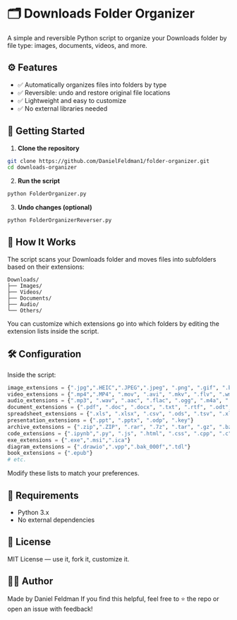 # 🗂️ Downloads Folder Organizer

A simple and reversible Python script to organize your Downloads folder by file type: images, documents, videos, and more.

## ⚙️ Features

- ✅ Automatically organizes files into folders by type  
- ✅ Reversible: undo and restore original file locations  
- ✅ Lightweight and easy to customize  
- ✅ No external libraries needed  

## 🚀 Getting Started

1. **Clone the repository**  
```bash
git clone https://github.com/DanielFeldman1/folder-organizer.git
cd downloads-organizer
```

2. **Run the script**  
```bash
python FolderOrganizer.py
```

3. **Undo changes (optional)**  
```bash
python FolderOrganizerReverser.py
```

## 🧠 How It Works

The script scans your Downloads folder and moves files into subfolders based on their extensions:

```
Downloads/
├── Images/
├── Videos/
├── Documents/
├── Audio/
└── Others/
```

You can customize which extensions go into which folders by editing the extension lists inside the script.

## 🛠 Configuration

Inside the script:

```python
image_extensions = {".jpg",".HEIC",".JPEG",".jpeg", ".png", ".gif", ".bmp", ".tiff", ".tif", ".webp", ".heic", ".raw", ".cr2", ".nef", ".orf", ".sr2"}
video_extensions = {".mp4",".MP4", ".mov", ".avi", ".mkv", ".flv", ".wmv", ".webm", ".mpeg", ".mpg", ".3gp", ".m4v"}
audio_extensions = {".mp3", ".wav", ".aac", ".flac", ".ogg", ".m4a", ".wma"}
document_extensions = {".pdf", ".doc", ".docx", ".txt", ".rtf", ".odt", ".tex", ".md",".pages"}
spreadsheet_extensions = {".xls", ".xlsx", ".csv", ".ods", ".tsv", ".xlsm"}
presentation_extensions = {".ppt", ".pptx", ".odp", ".key"}
archive_extensions = {".zip",".ZIP", ".rar", ".7z", ".tar", ".gz", ".bz2",".tgz"}
code_extensions = {".ipynb",".py", ".js", ".html", ".css", ".cpp", ".c", ".java", ".ts", ".json", ".xml", ".sh"}
exe_extensions = {".exe",".msi",".ica"}
diagram_extensions = {".drawio",".vpp",".bak_000f",".tdl"}
book_extensions = {".epub"}
# etc.
```

Modify these lists to match your preferences.

## 🐍 Requirements

- Python 3.x  
- No external dependencies

## 📄 License

MIT License — use it, fork it, customize it.

## 🙋‍♂️ Author

Made by Daniel Feldman 
If you find this helpful, feel free to ⭐ the repo or open an issue with feedback!
